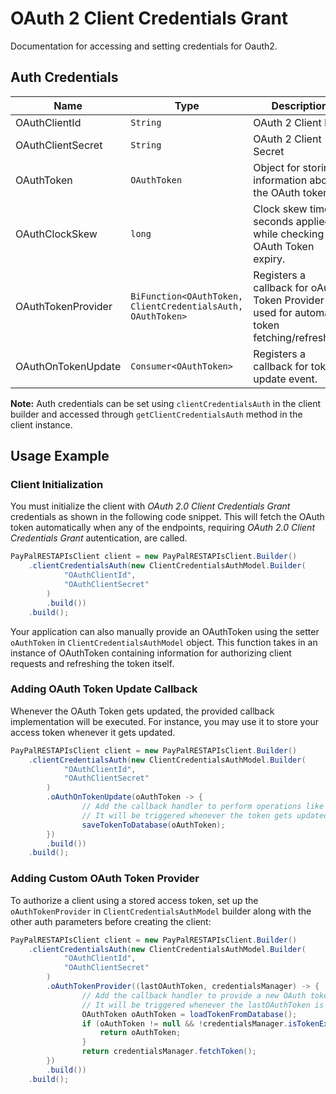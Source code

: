 
# OAuth 2 Client Credentials Grant



Documentation for accessing and setting credentials for Oauth2.

## Auth Credentials

| Name | Type | Description | Setter | Getter |
|  --- | --- | --- | --- | --- |
| OAuthClientId | `String` | OAuth 2 Client ID | `oAuthClientId` | `getOAuthClientId()` |
| OAuthClientSecret | `String` | OAuth 2 Client Secret | `oAuthClientSecret` | `getOAuthClientSecret()` |
| OAuthToken | `OAuthToken` | Object for storing information about the OAuth token | `oAuthToken` | `getOAuthToken()` |
| OAuthClockSkew | `long` | Clock skew time in seconds applied while checking the OAuth Token expiry. | `oAuthClockSkew` | `getOAuthClockSkew()` |
| OAuthTokenProvider | `BiFunction<OAuthToken, ClientCredentialsAuth, OAuthToken>` | Registers a callback for oAuth Token Provider used for automatic token fetching/refreshing. | `oAuthTokenProvider` | `getOAuthTokenProvider()` |
| OAuthOnTokenUpdate | `Consumer<OAuthToken>` | Registers a callback for token update event. | `oAuthOnTokenUpdate` | `getOAuthOnTokenUpdate()` |



**Note:** Auth credentials can be set using `clientCredentialsAuth` in the client builder and accessed through `getClientCredentialsAuth` method in the client instance.

## Usage Example

### Client Initialization

You must initialize the client with *OAuth 2.0 Client Credentials Grant* credentials as shown in the following code snippet. This will fetch the OAuth token automatically when any of the endpoints, requiring *OAuth 2.0 Client Credentials Grant* autentication, are called.

```java
PayPalRESTAPIsClient client = new PayPalRESTAPIsClient.Builder()
    .clientCredentialsAuth(new ClientCredentialsAuthModel.Builder(
            "OAuthClientId",
            "OAuthClientSecret"
        )
        .build())
    .build();
```



Your application can also manually provide an OAuthToken using the setter `oAuthToken` in `ClientCredentialsAuthModel` object. This function takes in an instance of OAuthToken containing information for authorizing client requests and refreshing the token itself.

### Adding OAuth Token Update Callback

Whenever the OAuth Token gets updated, the provided callback implementation will be executed. For instance, you may use it to store your access token whenever it gets updated.

```java
PayPalRESTAPIsClient client = new PayPalRESTAPIsClient.Builder()
    .clientCredentialsAuth(new ClientCredentialsAuthModel.Builder(
            "OAuthClientId",
            "OAuthClientSecret"
        )
        .oAuthOnTokenUpdate(oAuthToken -> {
                // Add the callback handler to perform operations like save to DB or file etc.
                // It will be triggered whenever the token gets updated
                saveTokenToDatabase(oAuthToken);
        })
        .build())
    .build();
```

### Adding Custom OAuth Token Provider

To authorize a client using a stored access token, set up the `oAuthTokenProvider` in `ClientCredentialsAuthModel` builder along with the other auth parameters before creating the client:

```java
PayPalRESTAPIsClient client = new PayPalRESTAPIsClient.Builder()
    .clientCredentialsAuth(new ClientCredentialsAuthModel.Builder(
            "OAuthClientId",
            "OAuthClientSecret"
        )
        .oAuthTokenProvider((lastOAuthToken, credentialsManager) -> {
                // Add the callback handler to provide a new OAuth token
                // It will be triggered whenever the lastOAuthToken is undefined or expired
                OAuthToken oAuthToken = loadTokenFromDatabase();
                if (oAuthToken != null && !credentialsManager.isTokenExpired(oAuthToken)) {
                    return oAuthToken;
                }
                return credentialsManager.fetchToken();
        })
        .build())
    .build();
```


